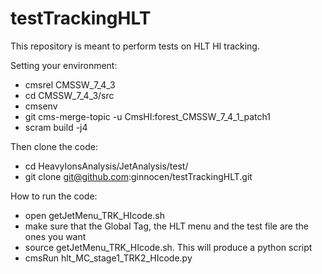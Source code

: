 testTrackingHLT
============

This repository is meant to perform tests on HLT HI tracking.

Setting your environment:
* cmsrel CMSSW_7_4_3
* cd CMSSW_7_4_3/src
* cmsenv
* git cms-merge-topic -u CmsHI:forest_CMSSW_7_4_1_patch1
* scram build -j4

Then clone the code:
* cd HeavyIonsAnalysis/JetAnalysis/test/
* git clone git@github.com:ginnocen/testTrackingHLT.git

How to run the code:
* open getJetMenu_TRK_HIcode.sh
* make sure that the Global Tag, the HLT menu and the test file are the ones you want
* source getJetMenu_TRK_HIcode.sh. This will produce a python script
* cmsRun hlt_MC_stage1_TRK2_HIcode.py
